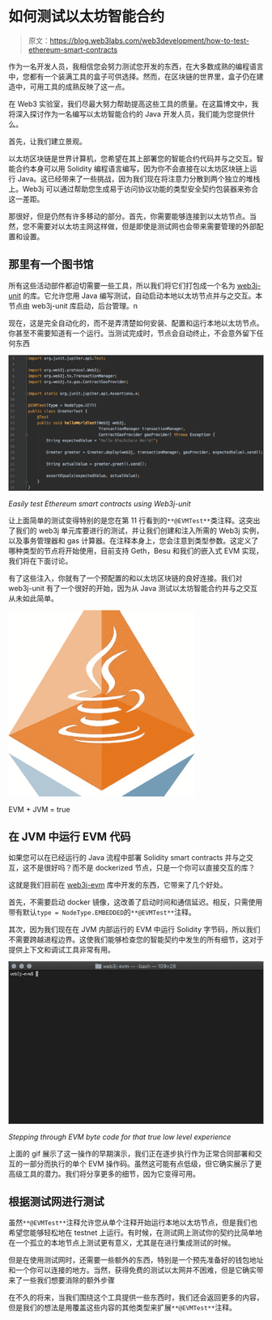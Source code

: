 # 如何测试以太坊智能合约

> 原文：<https://blog.web3labs.com/web3development/how-to-test-ethereum-smart-contracts>

作为一名开发人员，我相信您会努力测试您开发的东西，在大多数成熟的编程语言中，您都有一个装满工具的盒子可供选择。然而，在区块链的世界里，盒子仍在建造中，可用工具的成熟反映了这一点。

在 Web3 实验室，我们尽最大努力帮助提高这些工具的质量。在这篇博文中，我将深入探讨作为一名编写以太坊智能合约的 Java 开发人员，我们能为您提供什么。

首先，让我们建立景观。

以太坊区块链是世界计算机，您希望在其上部署您的智能合约代码并与之交互。智能合约本身可以用 Solidity 编程语言编写，因为你不会直接在以太坊区块链上运行 Java。这已经带来了一些挑战，因为我们现在将注意力分散到两个独立的堆栈上。Web3j 可以通过帮助您生成易于访问协议功能的类型安全契约包装器来弥合这一差距。

那很好，但是仍然有许多移动的部分。首先，你需要能够连接到以太坊节点。当然，您不需要对以太坊主网这样做，但是即使是测试网也会带来需要管理的外部配置和设置。

## 那里有一个图书馆

所有这些活动部件都迫切需要一些工具，所以我们将它们打包成一个名为 [web3j-unit](https://github.com/web3j/web3j-unit) 的库。它允许您用 Java 编写测试，自动启动本地以太坊节点并与之交互。本节点由 web3j-unit 库启动，后台管理。n

现在，这是完全自动化的，而不是弄清楚如何安装、配置和运行本地以太坊节点。你甚至不需要知道有一个运行。当测试完成时，节点会自动终止，不会意外留下任何东西

![Test Ethereum smart contracts with web3j unit](img/2092b259c294e7e43bc16936dfd63b04.png)

*Easily test Ethereum smart contracts using Web3j-unit*

让上面简单的测试变得特别的是您在第 11 行看到的`**@EVMTest**`类注释。这突出了我们的 web3j 单元库要进行的测试，并让我们创建和注入所需的 Web3j 实例，以及事务管理器和 gas 计算器。在注释本身上，您会注意到类型参数。这定义了哪种类型的节点将开始使用，目前支持 Geth，Besu 和我们的嵌入式 EVM 实现，我们将在下面讨论。

有了这些注入，你就有了一个预配置的和以太坊区块链的良好连接。我们对 web3j-unit 有了一个很好的开始，因为从 Java 测试以太坊智能合约并与之交互从未如此简单。

![EVM + JVM = true](img/da63e2f0c8254cfac9bba9c106b1c327.png)

EVM + JVM = true

## 在 JVM 中运行 EVM 代码

如果您可以在已经运行的 Java 流程中部署 Solidity smart contracts 并与之交互，这不是很好吗？而不是 dockerized 节点，只是一个你可以直接交互的库？

这就是我们目前在 [web3j-evm](https://github.com/web3j/web3j-evm) 库中开发的东西，它带来了几个好处。

首先，不需要启动 docker 镜像，这改善了启动时间和通信延迟。相反，只需使用带有默认`type = NodeType.EMBEDDED`的`**@EVMTest**`注释。

其次，因为我们现在在 JVM 内部运行的 EVM 中运行 Solidity 字节码，所以我们不需要跨越进程边界。这使我们能够检查您的智能契约中发生的所有细节，这对于提供上下文和调试工具非常有用。

![EVM byte code](img/5d7b237380a7da07dcadf94253e0129f.png)

*Stepping through EVM byte code for that true low level experience*

上面的 gif 展示了这一操作的早期演示，我们正在逐步执行作为正常合同部署和交互的一部分而执行的单个 EVM 操作码。虽然这可能有点低级，但它确实展示了更高级工具的潜力。我们将分享更多的细节，因为它变得可用。

## 根据测试网进行测试

虽然`**@EVMTest**`注释允许您从单个注释开始运行本地以太坊节点，但是我们也希望您能够轻松地在 testnet 上运行。有时候，在测试网上测试你的契约比简单地在一个孤立的本地节点上测试更有意义，尤其是在进行集成测试的时候。

但是在使用测试网时，还需要一些额外的东西，特别是一个预先准备好的钱包地址和一个你可以连接的地方。当然，获得免费的测试以太网并不困难，但是它确实带来了一些我们想要消除的额外步骤

在不久的将来，当我们围绕这个工具提供一些东西时，我们还会返回更多的内容，但是我们的想法是用覆盖这些内容的其他类型来扩展`**@EVMTest**`注释。